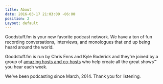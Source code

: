 ```yaml
---
title: About
date: 2016-03-17 21:03:00 -06:00
position: 2
Layout: default
---
```


Goodstuff.fm is your new favorite podcast network. We have a ton of fun recording conversations, interviews, and monologues that end up being heard around the world.

Goodstuff.fm is run by Chris Enns and Kyle Roderick and they're joined by a group of [amazing hosts and co-hosts][1] who help create all the great shows™ you hear each week.

We've been podcasting since March, 2014. Thank you for listening.

[1]: http://goodstuff.fm/people
